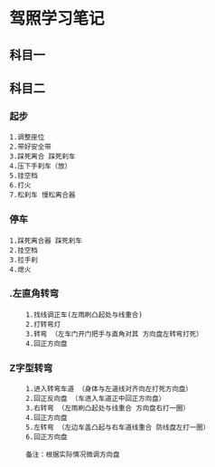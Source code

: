 # 驾照学习笔记
## 科目一

## 科目二

### 起步
    1.调整座位
    2.带好安全带
    3.踩死离合 踩死刹车
    4.压下手刹车（放）
    5.挂空档
    6.打火
    7.松刹车 慢松离合器

### 停车
    1.踩死离合器 踩死刹车
    2.挂空档
    3.拉手刹
    4.熄火
    
### .左直角转弯
        1.找线调正车(左雨刷凸起处与线重合) 
        2.打转弯灯
        3.转弯 （左车门开门把手与直角对其 方向盘左转弯打死）
        4.回正方向盘

### Z字型转弯
        1.进入转弯车道 （身体与左道线对齐向左打死方向盘）
        2.回正反向盘 （车进入车道正中回正方向盘）
        3.右转弯 （左雨刷凸起处与线重合 方向盘右打一圈）
        4.回正方向盘
        5.左转弯 （左边车盖凸起与右车道线重合 防线盘左打一圈）
        6.回正方向盘
        
        备注：根据实际情况微调方向盘


